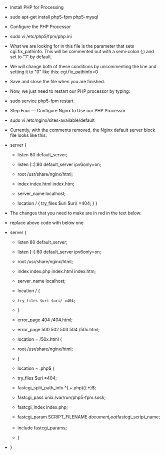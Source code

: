 * Install PHP for Processing

* sudo apt-get install php5-fpm php5-mysql
* Configure the PHP Processor
* sudo vi /etc/php5/fpm/php.ini
* What we are looking for in this file is the parameter that sets cgi.fix_pathinfo. This will be commented out with   a semi-colon (;) and set to "1" by default.
* We will change both of these conditions by uncommenting the line and setting it to "0" like this:
  cgi.fix_pathinfo=0
* Save and close the file when you are finished.
* Now, we just need to restart our PHP processor by typing:
* sudo service php5-fpm restart
* Step Four — Configure Nginx to Use our PHP Processor
* sudo vi  /etc/nginx/sites-available/default


* Currently, with the comments removed, the Nginx default server block file looks like this:
* server {
   *  listen 80 default_server;
    * listen [::]:80 default_server ipv6only=on;

    * root /usr/share/nginx/html;
    * index index.html index.htm;

    * server_name localhost;

    * location / {
        try_files $uri $uri/ =404;
    }
}
* The changes that you need to make are in red in the text below:
* replace above code with below one

* server {
  *  listen 80 default_server;
  *  listen [::]:80 default_server ipv6only=on;

  *  root /usr/share/nginx/html;
  *  index index.php index.html index.htm;

  *  server_name localhost;

  *  location / {
    *     try_files $uri $uri/ =404;
  *   }

    * error_page 404 /404.html;
    * error_page 500 502 503 504 /50x.html;
    * location = /50x.html {
    *    root /usr/share/nginx/html;
    * }

   * location ~ \.php$ {
    *    try_files $uri =404;
    *    fastcgi_split_path_info ^(.+\.php)(/.+)$;
    *    fastcgi_pass unix:/var/run/php5-fpm.sock;
    *    fastcgi_index index.php;
    *    fastcgi_param SCRIPT_FILENAME $document_root$fastcgi_script_name;
    *    include fastcgi_params;
    * }
* } 



